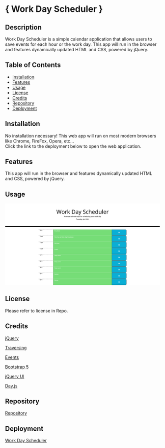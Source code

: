 # { Work Day Scheduler }

## Description

Work Day Scheduler is a simple calendar application that allows users to save events for each hour or the work day. This app will run in the browser and features dynamically updated HTML and CSS, powered by jQuery.

## Table of Contents

- [Installation](#installation)
- [Features](#features)
- [Usage](#usage)
- [License](#license)
- [Credits](#credits)
- [Repository](#repository)
- [Deployment](#deployment)

## Installation

No installation necessary! This web app will run on most modern browsers like Chrome, FireFox, Opera, etc...
<br>
Click the link to the deployment below to open the web application.

## Features

This app will run in the browser and features dynamically updated HTML and CSS, powered by jQuery.

## Usage

![Screenshot](./assets/images/screenshot.png)

## License

Please refer to license in Repo.

## Credits

[jQuery](https://api.jquery.com)
<br>

[Traversing](https://api.jquery.com/category/traversing/)
<br>

[Events](https://api.jquery.com/category/events/)
<br>

[Bootstrap 5](https://getbootstrap.com)
<br>

[jQuery UI](https://jqueryui.com/demos/)
<br>

[Day.js](https://day.js.org)

## Repository

[Repository](https://github.com/davidmichaelmackey/work-day-scheduler/)

## Deployment

[Work Day Scheduler](https://davidmichaelmackey.github.io/work-day-scheduler/)
